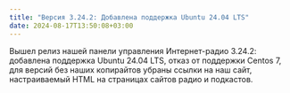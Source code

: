```yaml
---
title: "Версия 3.24.2: Добавлена поддержка Ubuntu 24.04 LTS"
date: 2024-08-17T13:50:08+03:00
---
```


Вышел релиз нашей панели управления Интернет-радио 3.24.2: добавлена поддержка Ubuntu 24.04 LTS, отказ от поддержки Centos 7, 
для версий без наших копирайтов убраны ссылки на наш сайт, настраиваемый HTML на страницах сайтов радио и подкастов.


